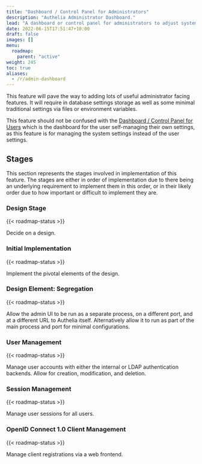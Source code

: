 ```yaml
---
title: "Dashboard / Control Panel for Administrators"
description: "Authelia Administrator Dashboard."
lead: "A dashboard or control panel for administrators to adjust system settings is easily one of the most impactful features we can implement."
date: 2022-06-15T17:51:47+10:00
draft: false
images: []
menu:
  roadmap:
    parent: "active"
weight: 245
toc: true
aliases:
  - /r/admin-dashboard
---
```


This feature will pave the way to adding lots of useful administrator facing features. It will require in database
settings storage as well as some minimal traditional settings via files or environment variables.

This feature should not be confused with the [Dashboard / Control Panel for Users](dashboard-control-panel-for-users.md)
which is the dashboard for the user self-managing their own settings, as this feature is for managing the system
settings instead of the user settings.

## Stages

This section represents the stages involved in implementation of this feature. The stages are either in order of
implementation due to there being an underlying requirement to implement them in this order, or in their likely order
due to how important or difficult to implement they are.

### Design Stage

{{< roadmap-status >}}

Decide on a design.

### Initial Implementation

{{< roadmap-status >}}

Implement the pivotal elements of the design.

### Design Element: Segregation

{{< roadmap-status >}}

Allow the admin UI to be run as a separate process, on a different port, and at a different URL to Authelia itself.
Alternatively allow it to run as part of the main process and port for minimal configurations.

### User Management

{{< roadmap-status >}}

Manage user accounts with either the internal or LDAP authentication backends. Allow for creation, modification, and
deletion.

### Session Management

{{< roadmap-status >}}

Manage user sessions for all users.

### OpenID Connect 1.0 Client Management

{{< roadmap-status >}}

Manage client registrations via a web frontend.

